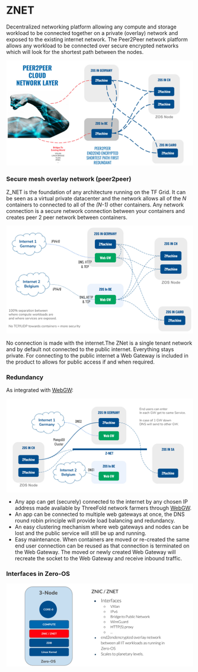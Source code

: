 

# ZNET

Decentralized networking platform allowing any compute and storage workload  to be connected together on a private (overlay) network and exposed to the existing internet network. The Peer2Peer network platform allows any workload  to be connected over secure encrypted networks which will look for the shortest path between the nodes.

![](img/zos_network_overlay.jpg)


### Secure mesh overlay network (peer2peer)

Z_NET is the foundation of any architecture running on the TF Grid.  It can be seen as a virtual private datacenter and the network allows all of the *N* containers to connected to all of the *(N-1)* other containers. Any network connection is a secure network connection between your containers and creates  peer 2 peer network between containers. 

![](img/overlay_net1.jpg)

No connection is made with the internet.The ZNet is a single tenant network and by default not connected to the public internet.  Everything stays private. For connecting to the public internet a Web Gateway is included in the product to allows for public access if and when required.

### Redundancy

As integrated with [WebGW](webgw):

![](img/znet_redundancy.jpg)

- Any app can get (securely) connected to the internet by any chosen IP address made available by ThreeFold network farmers through [WebGW](webgw).
- An app can be connected to multiple web gateways at once, the DNS round robin principle will provide load balancing and redundancy.
- An easy clustering mechanism where web gateways and nodes can be lost and the public service will still be up and running.
- Easy maintenance. When containers are moved or re-created the same end user connection can be reused as that connection is terminated on the Web Gateway. The moved or newly created Web Gateway will recreate the socket to the Web Gateway and receive inbound traffic.

### Interfaces in Zero-OS

![](img/znet_znic1.jpg)


